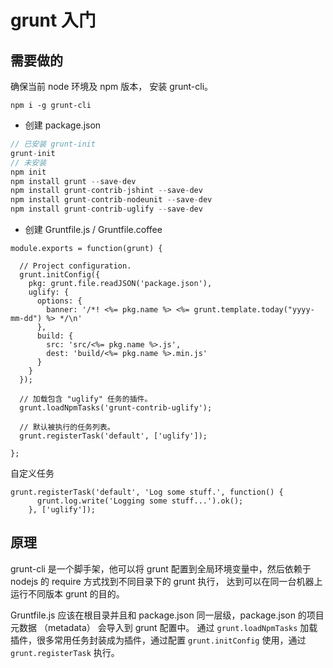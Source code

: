# grunt 入门

## 需要做的
确保当前 node 环境及 npm 版本， 安装 grunt-cli。
```
npm i -g grunt-cli
```
- 创建 package.json 
```javascript
// 已安装 grunt-init
grunt-init
// 未安装
npm init
npm install grunt --save-dev
npm install grunt-contrib-jshint --save-dev
npm install grunt-contrib-nodeunit --save-dev
npm install grunt-contrib-uglify --save-dev
```
- 创建 Gruntfile.js / Gruntfile.coffee
```
module.exports = function(grunt) {

  // Project configuration.
  grunt.initConfig({
    pkg: grunt.file.readJSON('package.json'),
    uglify: {
      options: {
        banner: '/*! <%= pkg.name %> <%= grunt.template.today("yyyy-mm-dd") %> */\n'
      },
      build: {
        src: 'src/<%= pkg.name %>.js',
        dest: 'build/<%= pkg.name %>.min.js'
      }
    }
  });

  // 加载包含 "uglify" 任务的插件。
  grunt.loadNpmTasks('grunt-contrib-uglify');

  // 默认被执行的任务列表。
  grunt.registerTask('default', ['uglify']);

};

```
自定义任务
```
grunt.registerTask('default', 'Log some stuff.', function() {
      grunt.log.write('Logging some stuff...').ok();
    }, ['uglify']);
```

## 原理
grunt-cli 是一个脚手架，他可以将 grunt 配置到全局环境变量中，然后依赖于 nodejs 的 require 方式找到不同目录下的 grunt 执行，
达到可以在同一台机器上运行不同版本 grunt 的目的。

Gruntfile.js 应该在根目录并且和 package.json 同一层级，package.json 的项目元数据 （metadata） 会导入到 grunt 配置中。
通过 `grunt.loadNpmTasks` 加载插件，很多常用任务封装成为插件，通过配置 `grunt.initConfig` 使用，通过 `grunt.registerTask`
执行。